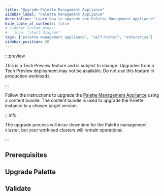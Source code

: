 ```yaml
---
title: "Upgrade Palette Management Appliance"
sidebar_label: "Palette Management Appliance"
description: "Learn how to upgrade the Palette Management Appliance"
hide_table_of_contents: false
# sidebar_custom_props:
#   icon: "chart-diagram"
tags: ["palette management appliance", "self-hosted", "enterprise"]
sidebar_position: 20
---
```


:::preview

This is a Tech Preview feature and is subject to change. Upgrades from a Tech Preview deployment may not be available.
Do not use this feature in production workloads.

:::

Follow the instructions to upgrade the
[Palette Management Appliance](../install-palette/palette-management-appliance.md) using a content bundle. The content
bundle is used to upgrade the Palette instance to a chosen target version.

:::info

The upgrade process will incur downtime for the Palette management cluster, but your workload clusters will remain
operational.

:::

## Prerequisites

<PartialsComponent
  category="self-hosted"
  name="upgrade-palette-prereqs"
  edition="Palette"
  version="Palette"
  iso="Palette Enterprise"
  app="Palette Management Appliance"
/>

## Upgrade Palette

<PartialsComponent
  category="self-hosted"
  name="upgrade-palette-enablement"
  edition="Palette"
  version="Palette"
  iso="Palette Enterprise"
  app="Palette Management Appliance"
/>

## Validate

<PartialsComponent
  category="self-hosted"
  name="upgrade-palette-validate"
  edition="Palette"
  version="Palette"
  iso="Palette Enterprise"
  app="Palette Management Appliance"
/>
